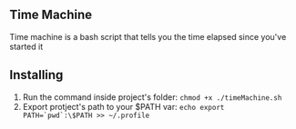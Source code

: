 ## Time Machine

Time machine is a bash script that tells you the time elapsed since you've started it

## Installing

1. Run the command inside project's folder: 
```chmod +x ./timeMachine.sh```
2. Export protject's path to your $PATH var:
```echo export PATH=`pwd`:\$PATH >> ~/.profile```
